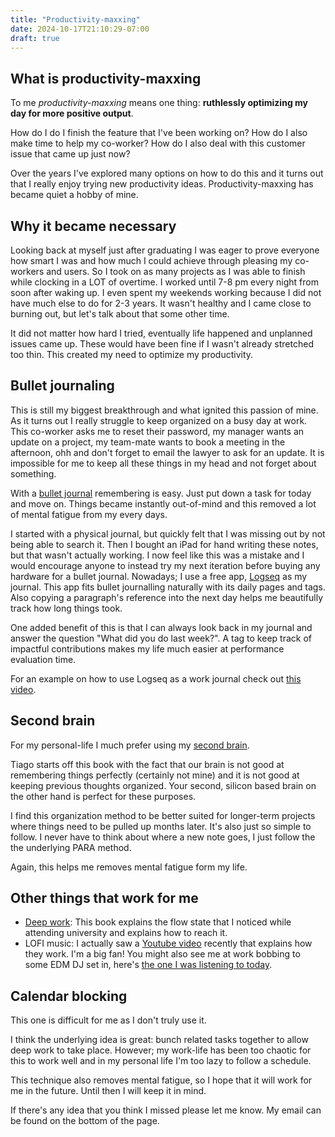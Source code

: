 ```yaml
---
title: "Productivity-maxxing"
date: 2024-10-17T21:10:29-07:00
draft: true
---
```



## What is productivity-maxxing

To me _productivity-maxxing_ means one thing: **ruthlessly optimizing my day for more positive output**.

How do I do I finish the feature that I've been working on?
How do I also make time to help my co-worker?
How do I also deal with this customer issue that came up just now?

Over the years I've explored many options on how to do this and it turns out that I really
enjoy trying new productivity ideas. Productivity-maxxing has became quiet a hobby of mine.


## Why it became necessary

Looking back at myself just after graduating I was eager to prove everyone how smart I was and how much I
could achieve through pleasing my co-workers and users.
So I took on as many projects as I was able to finish while clocking in a LOT of overtime.
I worked until 7-8 pm every night from soon after waking up. I even spent my weekends working because I did
not have much else to do for 2-3 years. It wasn't healthy and I came close to burning out, but let's talk about
that some other time.

It did not matter how hard I tried, eventually life happened and unplanned issues came up. These would have been fine
if I wasn't already stretched too thin. This created my need to optimize my productivity.

## Bullet journaling

This is still my biggest breakthrough and what ignited this passion of mine.
As it turns out I really struggle to keep organized on a busy day at work.
This co-worker asks me to reset their password, my manager wants an update on a project, my team-mate wants to book a meeting in the afternoon, ohh and don't forget to email the lawyer to ask for an update.
It is impossible for me to keep all these things in my head and not forget about something.

With a [bullet journal](https://bulletjournal.com/) remembering is easy. Just put down a task for today and move on. Things became instantly out-of-mind and this removed a lot of mental fatigue from my every days.

I started with a physical journal, but quickly felt that I was missing out by not being able to search it.
Then I bought an iPad for hand writing these notes, but that wasn't actually working.
I now feel like this was a mistake and I would encourage anyone to instead try my next iteration before buying any hardware for a bullet journal.
Nowadays; I use a free app, [Logseq](https://logseq.com/) as my journal.
This app fits bullet journalling naturally with its daily pages and tags.
Also copying a paragraph's reference into the next day helps me beautifully track how long things took.

One added benefit of this is that I can always look back in my journal and answer the question "What did you do last week?".
A tag to keep track of impactful contributions makes my life much easier at performance evaluation time.

For an example on how to use Logseq as a work journal check out [this video](https://www.youtube.com/watch?v=uJclYLS4oHs).

## Second brain

For my personal-life I much prefer using my [second brain](https://www.buildingasecondbrain.com/book).

Tiago starts off this book with the fact that our brain is not good at remembering things perfectly
(certainly not mine) and it is not good at keeping previous thoughts organized.
Your second, silicon based brain on the other hand is perfect for these purposes.

I find this organization method to be better suited for longer-term projects where things need to be pulled up months later.
It's also just so simple to follow. I never have to think about where a new note goes, I just follow the the underlying PARA method.

Again, this helps me removes mental fatigue form my life.

## Other things that work for me

* [Deep work](https://www.amazon.com/gp/product/1455586692): This book explains the flow state that I noticed while attending university and explains how to reach it.
* LOFI music: I actually saw a [Youtube video](https://www.youtube.com/watch?v=em34-rKofOg&pp=ygUUaG93IGxvZmkgbXVzaWMgd29ya3M%3D) recently that explains how they work. I'm a big fan! You might also see me at work bobbing to some EDM DJ set in, here's [the one I was listening to today](https://www.youtube.com/watch?v=8CT6HxYA0cg).

## Calendar blocking

This one is difficult for me as I don't truly use it.

I think the underlying idea is great: bunch related tasks together to allow deep work to take place.
However; my work-life has been too chaotic for this to work well and in my personal life I'm too lazy to follow a schedule.

This technique also removes mental fatigue, so I hope that it will work for me in the future. Until then I will keep it in mind.

If there's any idea that you think I missed please let me know. My email can be found on the bottom of the page.
